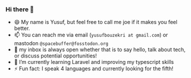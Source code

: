 ### Hi there 👋
- 😄 My name is Yusuf, but feel free to call me joe if it makes you feel better.
- 📫 You can reach me via email (`yusufbouzekri at gmail.com`) or mastodon `@spacebuffer@fosstodon.org`
- 💬 my inbox is always open whether that is to say hello, talk about tech, or discuss potential opportunities!
- 🌱 I’m currently learning Laravel and improving my typescript skills
- ⚡ Fun fact: I speak 4 languages and currently looking for the fifth!

<!--
**spcbfr/spcbfr** is a ✨ _special_ ✨ repository because its `README.md` (this file) appears on your GitHub profile.

Here are some ideas to get you started:

- 🔭 I’m currently working on ...
- 🌱 I’m currently learning ...
- 👯 I’m looking to collaborate on ...
- 🤔 I’m looking for help with ...
- 💬 Ask me about ...
- 📫 How to reach me: ...
- 😄 Pronouns: ...
- ⚡ Fun fact: ...
-->
